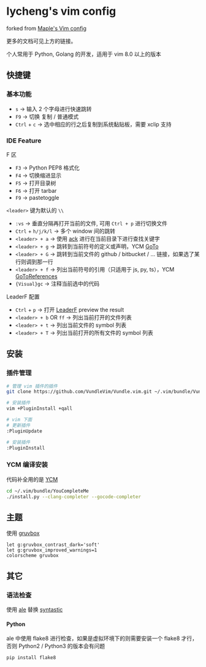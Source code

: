 lycheng's vim config
===

forked from [Maple's Vim config](https://github.com/humiaozuzu/dot-vimrc)

更多的文档可见上方的链接。

个人常用于 Python, Golang 的开发，适用于 vim 8.0 以上的版本

快捷键
---

### 基本功能

* `s` -> 输入 2 个字母进行快速跳转
* `F9` -> 切换 复制 / 普通模式
* `Ctrl` + `c` -> 选中相应的行之后复制到系统黏贴板，需要 xclip 支持

### IDE Feature

F 区

* `F3` -> Python PEP8 格式化
* `F4` -> 切换缩进显示
* `F5` -> 打开目录树
* `F6` -> 打开 tarbar
* `F9` -> pastetoggle

`<leader>` 键为默认的 `\\`

* `:vs` -> 垂直分隔再打开当前的文件, 可用 `Ctrl + p` 进行切换文件
* `Ctrl` + `h/j/k/l` -> 多个 window 间的跳转
* `<leader> + a` -> 使用 [ack](https://beyondgrep.com/install/) 进行在当前目录下进行查找关键字
* `<leader> + g` -> 跳转到当前符号的定义或声明，YCM [GoTo](https://github.com/Valloric/YouCompleteMe#the-goto-subcommand)
* `<leader> + G` -> 跳转到当前文件的 github / bitbucket / ... 链接，如果选了某行则调到那一行
* `<leader> + f` -> 列出当前符号的引用（只适用于 js, py, ts），YCM [GoToReferences](https://github.com/Valloric/YouCompleteMe#the-gotoreferences-subcommand)
* `{Visual}gc` -> 注释当前选中的代码

LeaderF 配置

* `Ctrl` + `p` -> 打开 [LeaderF](https://github.com/Yggdroot/LeaderF) preview the result
* `<leader> + b` OR `ff` -> 列出当前打开的文件列表
* `<leader> + t` -> 列出当前文件的 symbol 列表
* `<leader> + T` -> 列出当前打开的所有文件的 symbol 列表

安装
---

### 插件管理

```bash
# 管理 vim 插件的插件
git clone https://github.com/VundleVim/Vundle.vim.git ~/.vim/bundle/Vundle.vim

# 安装插件
vim +PluginInstall +qall

# vim 下面
# 更新插件
:PluginUpdate

# 安装插件
:PluginInstall
```


### YCM 编译安装

代码补全用的是 [YCM](https://github.com/Valloric/YouCompleteMe)

```bash
cd ~/.vim/bundle/YouCompleteMe
./install.py --clang-completer --gocode-completer
```

主题
---

使用 [gruvbox](https://github.com/morhetz/gruvbox)

```
let g:gruvbox_contrast_dark='soft'
let g:gruvbox_improved_warnings=1
colorscheme gruvbox
```

其它
---

### 语法检查

使用 [ale](https://github.com/w0rp/ale) 替换 [syntastic](https://github.com/vim-syntastic/syntastic)

#### Python

ale 中使用 flake8 进行检查，如果是虚拟环境下的则需要安装一个 flake8 才行，否则 Python2 / Python3 的版本会有问题

```
pip install flake8
```
